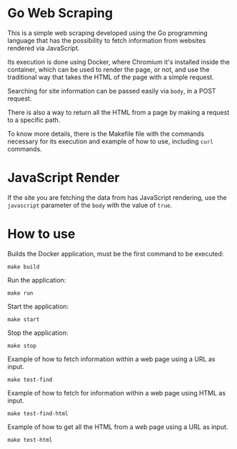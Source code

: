 # Go Web Scraping

This is a simple web scraping developed using the Go programming language that has the possibility to fetch information from websites rendered via JavaScript.

Its execution is done using Docker, where Chromium it's installed inside the container, which can be used to render the page, or not, and use the traditional way that takes the HTML of the page with a simple request.

Searching for site information can be passed easily via `body`, in a POST request.

There is also a way to return all the HTML from a page by making a request to a specific path.

To know more details, there is the Makefile file with the commands necessary for its execution and example of how to use, including `curl` commands.

# JavaScript Render

If the site you are fetching the data from has JavaScript rendering, use the `javascript` parameter of the `body` with the value of `true`.

# How to use

Builds the Docker application, must be the first command to be executed:

```
make build
```

Run the application:

```
make run
```

Start the application:

```
make start
```

Stop the application:

```
make stop
```

Example of how to fetch information within a web page using a URL as input.

```
make test-find
```

Example of how to fetch for information within a web page using HTML as input.

```
make test-find-html
```

Example of how to get all the HTML from a web page using a URL as input.

```
make test-html
```
